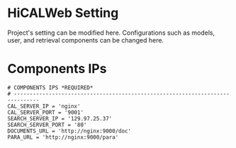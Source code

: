 HiCALWeb Setting
===========

Project's setting can be modified here. 
Configurations such as models, user, and retrieval components can be changed here.

# Components IPs

    
    # COMPONENTS IPS *REQUIRED*
    # ------------------------------------------------------------------------------
    CAL_SERVER_IP = 'nginx'
    CAL_SERVER_PORT = '9001'
    SEARCH_SERVER_IP = '129.97.25.37'
    SEARCH_SERVER_PORT = '80'
    DOCUMENTS_URL = 'http://nginx:9000/doc'
    PARA_URL = 'http://nginx:9000/para'

